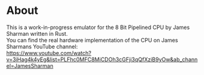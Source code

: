 # About

This is a work-in-progress emulator for the 8 Bit Pipelined CPU by James Sharman written in Rust.  
You can find the real hardware implementation of the CPU on James Sharmans YouTube channel:  
https://www.youtube.com/watch?v=3iHag4k4yEg&list=PLFhc0MFC8MiCDOh3cGFji3qQfXziB9yOw&ab_channel=JamesSharman
